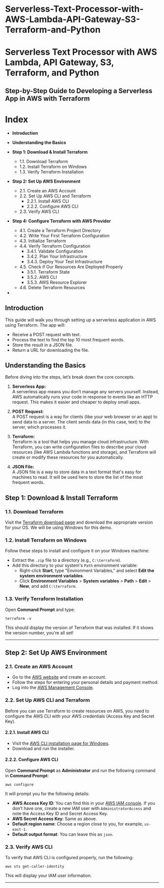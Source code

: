 # Serverless-Text-Processor-with-AWS-Lambda-API-Gateway-S3-Terraform-and-Python

# Serverless Text Processor with AWS Lambda, API Gateway, S3, Terraform, and Python

## Step-by-Step Guide to Developing a Serverless App in AWS with Terraform

# **Index**
- **Introduction**
- **Understanding the Basics**

- **Step 1: Download & Install Terraform**
    - 1.1. Download Terraform
    - 1.2. Install Terraform on Windows
    - 1.3. Verify Terraform Installation

- **Step 2: Set Up AWS Environment**
    - 2.1. Create an AWS Account
    - 2.2. Set Up AWS CLI and Terraform
        - 2.2.1. Install AWS CLI
        - 2.2.2. Configure AWS CLI
    - 2.3. Verify AWS CLI

- **Step 4: Configure Terraform with AWS Provider**
    - 4.1. Create a Terraform Project Directory
    - 4.2. Write Your First Terraform Configuration
    - 4.3. Initialize Terraform
    - 4.4. Verify Terraform Configuration
        - 3.4.1. Validate Configuration
        - 3.4.2. Plan Your Infrastructure
        - 3.4.3. Deploy Your Test Infrastructure
    - 4.5. Check if Our Resources Are Deployed Properly
        - 3.5.1. Terraform State
        - 3.5.2. AWS CLI
        - 3.5.3. AWS Resource Explorer
    - 4.6. Delete Terraform Resources
- 

## Introduction
This guide will walk you through setting up a serverless application in AWS using Terraform. The app will:

- Receive a POST request with text.
- Process the text to find the top 10 most frequent words.
- Store the result in a JSON file.
- Return a URL for downloading the file.

## Understanding the Basics

Before diving into the steps, let’s break down the core concepts.

1. **Serverless App:**  
   A serverless app means you don’t manage any servers yourself. Instead, AWS automatically runs your code in response to events like an HTTP request. This makes it easier and cheaper to deploy small apps.

2. **POST Request:**  
   A POST request is a way for clients (like your web browser or an app) to send data to a server. The client sends data (in this case, text) to the server, which processes it.

3. **Terraform:**  
   Terraform is a tool that helps you manage cloud infrastructure. With Terraform, you can write configuration files to describe your cloud resources (like AWS Lambda functions and storage), and Terraform will create or modify these resources for you automatically.

4. **JSON File:**  
   A JSON file is a way to store data in a text format that's easy for machines to read. It will be used here to store the list of the most frequent words.





## **Step 1: Download & Install Terraform**

### 1.1. **Download Terraform**  
Visit the [Terraform download page](https://developer.hashicorp.com/terraform/install#windows) and download the appropriate version for your OS. We will be using Windows for this demo.

### 1.2. **Install Terraform on Windows**
Follow these steps to install and configure it on your Windows machine:
- Extract the `.zip` file to a directory (e.g., `C:\terraform`).
- Add this directory to your system's `Path` environment variable:
    - Right-click **Start**, type "Environment Variables," and select **Edit the system environment variables**.
    - Click **Environment Variables** > **System variables** > **Path** > **Edit** > **New**, and add `C:\terraform`.

### 1.3. **Verify Terraform Installation**
Open **Command Prompt** and type:
```
terraform -v
```
This should display the version of Terraform that was installed. If it shows the version number, you're all set!

---

## **Step 2: Set Up AWS Environment**

### 2.1. **Create an AWS Account**
- Go to the [AWS website](https://aws.amazon.com/) and create an account.
- Follow the steps for entering your personal details and payment method.
- Log into the [AWS Management Console](https://console.aws.amazon.com/).

### 2.2. **Set Up AWS CLI and Terraform**
Before you can use Terraform to create resources on AWS, you need to configure the AWS CLI with your AWS credentials (Access Key and Secret Key).

#### 2.2.1. **Install AWS CLI**
- Visit the [AWS CLI installation page for Windows](https://docs.aws.amazon.com/cli/latest/userguide/install-cliv2-windows.html).
- Download and run the installer.

#### 2.2.2. **Configure AWS CLI**
Open **Command Prompt** as **Administrator** and run the following command in **Command Prompt**:
```
aws configure
```
It will prompt you for the following details:
- **AWS Access Key ID**: You can find this in your [AWS IAM console](https://console.aws.amazon.com/iam/home). If you don’t have one, create a new IAM user with `AdministratorAccess` and note the Access Key ID and Secret Access Key.
- **AWS Secret Access Key**: Same as above.
- **Default region name**: Choose a region close to you, for example, `us-east-1`.
- **Default output format**: You can leave this as `json`.

### 2.3. **Verify AWS CLI**
To verify that AWS CLI is configured properly, run the following:
```
aws sts get-caller-identity
```
This will display your IAM user information.

---

